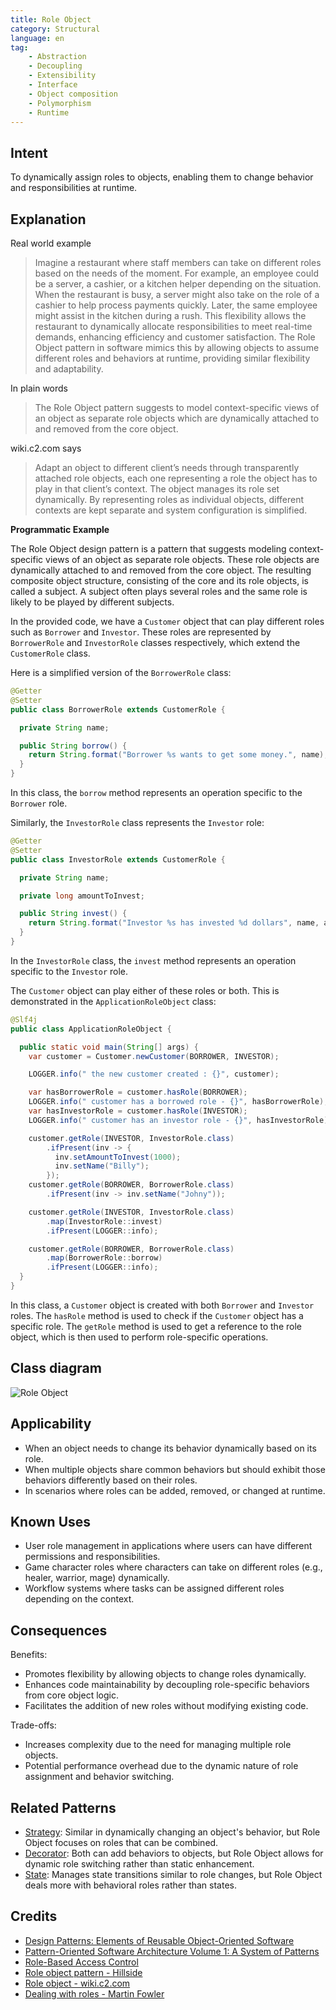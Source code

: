 ```yaml
---
title: Role Object
category: Structural
language: en
tag:
    - Abstraction
    - Decoupling
    - Extensibility
    - Interface
    - Object composition
    - Polymorphism
    - Runtime
---
```


## Intent

To dynamically assign roles to objects, enabling them to change behavior and responsibilities at runtime.

## Explanation

Real world example

> Imagine a restaurant where staff members can take on different roles based on the needs of the moment. For example, an employee could be a server, a cashier, or a kitchen helper depending on the situation. When the restaurant is busy, a server might also take on the role of a cashier to help process payments quickly. Later, the same employee might assist in the kitchen during a rush. This flexibility allows the restaurant to dynamically allocate responsibilities to meet real-time demands, enhancing efficiency and customer satisfaction. The Role Object pattern in software mimics this by allowing objects to assume different roles and behaviors at runtime, providing similar flexibility and adaptability.

In plain words

> The Role Object pattern suggests to model context-specific views of an object as separate role objects which are dynamically attached to and removed from the core object.

wiki.c2.com says

> Adapt an object to different client’s needs through transparently attached role objects, each one representing a role the object has to play in that client’s context. The object manages its role set dynamically. By representing roles as individual objects, different contexts are kept separate and system configuration is simplified.

**Programmatic Example**

The Role Object design pattern is a pattern that suggests modeling context-specific views of an object as separate role objects. These role objects are dynamically attached to and removed from the core object. The resulting composite object structure, consisting of the core and its role objects, is called a subject. A subject often plays several roles and the same role is likely to be played by different subjects.

In the provided code, we have a `Customer` object that can play different roles such as `Borrower` and `Investor`. These roles are represented by `BorrowerRole` and `InvestorRole` classes respectively, which extend the `CustomerRole` class.

Here is a simplified version of the `BorrowerRole` class:

```java
@Getter
@Setter
public class BorrowerRole extends CustomerRole {

  private String name;

  public String borrow() {
    return String.format("Borrower %s wants to get some money.", name);
  }
}
```

In this class, the `borrow` method represents an operation specific to the `Borrower` role.

Similarly, the `InvestorRole` class represents the `Investor` role:

```java
@Getter
@Setter
public class InvestorRole extends CustomerRole {

  private String name;

  private long amountToInvest;

  public String invest() {
    return String.format("Investor %s has invested %d dollars", name, amountToInvest);
  }
}
```

In the `InvestorRole` class, the `invest` method represents an operation specific to the `Investor` role.

The `Customer` object can play either of these roles or both. This is demonstrated in the `ApplicationRoleObject` class:

```java
@Slf4j
public class ApplicationRoleObject {

  public static void main(String[] args) {
    var customer = Customer.newCustomer(BORROWER, INVESTOR);

    LOGGER.info(" the new customer created : {}", customer);

    var hasBorrowerRole = customer.hasRole(BORROWER);
    LOGGER.info(" customer has a borrowed role - {}", hasBorrowerRole);
    var hasInvestorRole = customer.hasRole(INVESTOR);
    LOGGER.info(" customer has an investor role - {}", hasInvestorRole);

    customer.getRole(INVESTOR, InvestorRole.class)
        .ifPresent(inv -> {
          inv.setAmountToInvest(1000);
          inv.setName("Billy");
        });
    customer.getRole(BORROWER, BorrowerRole.class)
        .ifPresent(inv -> inv.setName("Johny"));

    customer.getRole(INVESTOR, InvestorRole.class)
        .map(InvestorRole::invest)
        .ifPresent(LOGGER::info);

    customer.getRole(BORROWER, BorrowerRole.class)
        .map(BorrowerRole::borrow)
        .ifPresent(LOGGER::info);
  }
}
```

In this class, a `Customer` object is created with both `Borrower` and `Investor` roles. The `hasRole` method is used to check if the `Customer` object has a specific role. The `getRole` method is used to get a reference to the role object, which is then used to perform role-specific operations.

## Class diagram

![Role Object](./etc/role-object.urm.png "Role Object pattern class diagram")

## Applicability

* When an object needs to change its behavior dynamically based on its role.
* When multiple objects share common behaviors but should exhibit those behaviors differently based on their roles.
* In scenarios where roles can be added, removed, or changed at runtime.

## Known Uses

* User role management in applications where users can have different permissions and responsibilities.
* Game character roles where characters can take on different roles (e.g., healer, warrior, mage) dynamically.
* Workflow systems where tasks can be assigned different roles depending on the context.

## Consequences

Benefits:

* Promotes flexibility by allowing objects to change roles dynamically.
* Enhances code maintainability by decoupling role-specific behaviors from core object logic.
* Facilitates the addition of new roles without modifying existing code.

Trade-offs:

* Increases complexity due to the need for managing multiple role objects.
* Potential performance overhead due to the dynamic nature of role assignment and behavior switching.

## Related Patterns

* [Strategy](https://java-design-patterns.com/patterns/strategy/): Similar in dynamically changing an object's behavior, but Role Object focuses on roles that can be combined.
* [Decorator](https://java-design-patterns.com/patterns/decorator/): Both can add behaviors to objects, but Role Object allows for dynamic role switching rather than static enhancement.
* [State](https://java-design-patterns.com/patterns/state/): Manages state transitions similar to role changes, but Role Object deals more with behavioral roles rather than states.

## Credits

* [Design Patterns: Elements of Reusable Object-Oriented Software](https://amzn.to/3w0pvKI)
* [Pattern-Oriented Software Architecture Volume 1: A System of Patterns](https://amzn.to/3xZ1ELU)
* [Role-Based Access Control](https://amzn.to/3UJzL2l)
* [Role object pattern - Hillside](https://hillside.net/plop/plop97/Proceedings/riehle.pdf)
* [Role object - wiki.c2.com](http://wiki.c2.com/?RoleObject)
* [Dealing with roles - Martin Fowler](https://martinfowler.com/apsupp/roles.pdf)
